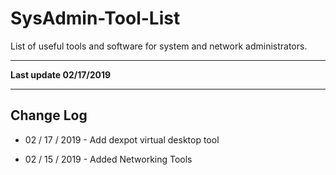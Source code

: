 # SysAdmin-Tool-List
List of useful tools and software for system and network administrators.

----

**Last update 02/17/2019**

----

## Change Log

* 02 / 17 / 2019 - Add dexpot virtual desktop tool


* 02 / 15 / 2019 - Added Networking Tools 


